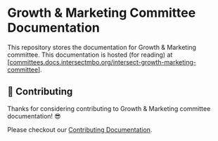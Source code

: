 # Growth & Marketing Committee Documentation

This repository stores the documentation for Growth & Marketing committee.
This documentation is hosted (for reading) at [[committees.docs.intersectmbo.org/intersect-growth-marketing-committee](https://intersect.gitbook.io/growth-marketing-committee)].

## 🤝 Contributing

Thanks for considering contributing to Growth & Marketing committee documentation! 😎

Please checkout our [Contributing Documentation](./CONTRIBUTING.md).
